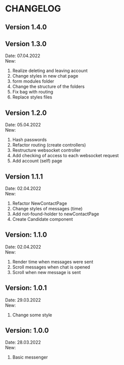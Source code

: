 # CHANGELOG

## Version 1.4.0

## Version 1.3.0

Date: 07.04.2022  
New:
1) Realize deleting and leaving account
2) Change styles in new chat page
3) form modules folder
4) Change the structure of the folders
5) Fix bag with routing
6) Replace styles files

## Version 1.2.0

Date: 05.04.2022  
New:
1) Hash passwords
2) Refactor routing (create controllers)
3) Restructure websocket controller
4) Add checking of access to each websocket request
5) Add account (self) page

## Version 1.1.1

Date: 02.04.2022  
New:
1) Refactor NewContactPage 
2) Change styles of messages (time)
3) Add not-found-holder to newContactPage
4) Create Candidate component

## Version: 1.1.0

Date: 02.04.2022  
New:
1) Render time when messages were sent
2) Scroll messages when chat is opened
3) Scroll when new message is sent

## Version: 1.0.1

Date: 29.03.2022  
New:
1) Change some style

## Version: 1.0.0

Date: 28.03.2022  
New: 
1) Basic messenger
